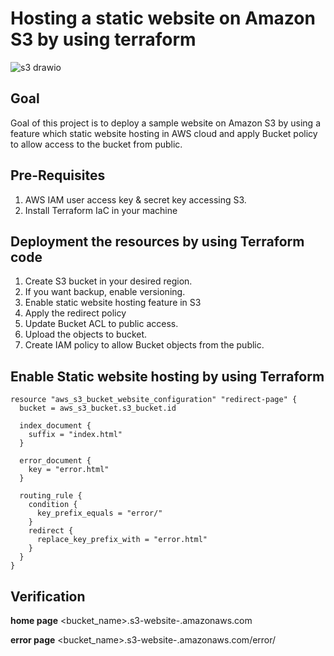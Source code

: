 # Hosting a static website on Amazon S3 by using terraform
![s3 drawio](https://github.com/user-attachments/assets/1048ab8d-9cca-459f-9f62-9c86a3769ff1)

## Goal

Goal of this project is to deploy a sample website on Amazon S3 by using a feature which static website hosting in AWS cloud and apply Bucket policy to allow access to the bucket from public.

## Pre-Requisites

1. AWS IAM user access key & secret key accessing S3.
2. Install Terraform IaC in your machine

## Deployment the resources by using Terraform code

1. Create S3 bucket in your desired region.
2. If you want backup, enable versioning.
3. Enable static website hosting feature in S3
4. Apply the redirect policy
5. Update Bucket ACL to public access.
6. Upload the objects to bucket.
7. Create IAM policy to allow Bucket objects from the public.

## Enable Static website hosting by using Terraform
```
resource "aws_s3_bucket_website_configuration" "redirect-page" {
  bucket = aws_s3_bucket.s3_bucket.id

  index_document {
    suffix = "index.html"
  }

  error_document {
    key = "error.html"
  }

  routing_rule {
    condition {
      key_prefix_equals = "error/"
    }
    redirect {
      replace_key_prefix_with = "error.html"
    }
  }
}
```

## Verification
**home page**
<bucket_name>.s3-website-<region>.amazonaws.com

**error page**
<bucket_name>.s3-website-<region>.amazonaws.com/error/


